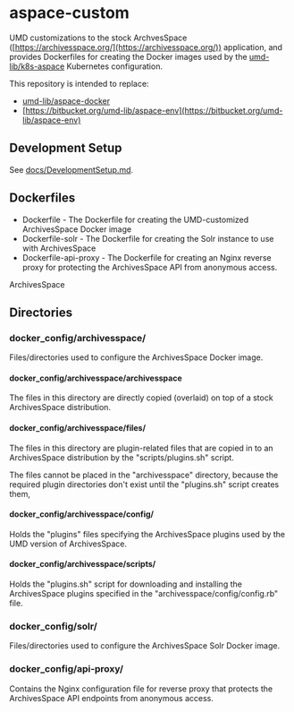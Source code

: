 # aspace-custom

UMD customizations to the stock ArchvesSpace
([https://archivesspace.org/](https://archivesspace.org/))
application, and provides Dockerfiles for creating the Docker images used by the
[umd-lib/k8s-aspace](https://github.com/umd-lib/k8s-aspace) Kubernetes
configuration.

This repository is intended to replace:

* [umd-lib/aspace-docker](https://github.com/umd-lib/aspace-docker)
* [https://bitbucket.org/umd-lib/aspace-env](https://bitbucket.org/umd-lib/aspace-env)

## Development Setup

See [docs/DevelopmentSetup.md](docs/DevelopmentSetup.md).

## Dockerfiles

* Dockerfile - The Dockerfile for creating the UMD-customized ArchivesSpace
Docker image
* Dockerfile-solr - The Dockerfile for creating the Solr instance to use with
ArchivesSpace
* Dockerfile-api-proxy - The Dockerfile for creating an Nginx reverse proxy for
protecting the ArchivesSpace API from anonymous access.

ArchivesSpace

## Directories

### docker_config/archivesspace/

Files/directories used to configure the ArchivesSpace Docker image.

#### docker_config/archivesspace/archivesspace

The files in this directory are directly copied (overlaid) on top of a
stock ArchivesSpace distribution.

#### docker_config/archivesspace/files/

The files in this directory are plugin-related files that are copied in to an
ArchivesSpace distribution by the "scripts/plugins.sh" script.

The files cannot be placed in the "archivesspace" directory, because the
required plugin directories don't exist until the "plugins.sh" script creates
them,

#### docker_config/archivesspace/config/

Holds the "plugins" files specifying the ArchivesSpace plugins used by the
UMD version of ArchivesSpace.

#### docker_config/archivesspace/scripts/

Holds the "plugins.sh" script for downloading and installing the ArchivesSpace
plugins specified in the "archivesspace/config/config.rb" file.

### docker_config/solr/

Files/directories used to configure the ArchivesSpace Solr Docker image.

### docker_config/api-proxy/

Contains the Nginx configuration file for reverse proxy that protects the
ArchivesSpace API endpoints from anonymous access.
